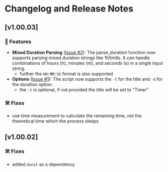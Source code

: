 # Changelog and Release Notes

## [v1.00.03]

### 🚀 Features

- **Mixed Duration Parsing** ([Issue #2](https://github.com/bitSheriff/dunst-timer/issues/2)): The parse_duration function now supports parsing mixed duration strings like 1h5m8s. It can handle combinations of hours (h), minutes (m), and seconds (s) in a single input string.
    - further the `HH:MM:SS` format is also supported
- **Options** ([Issue #1](https://github.com/bitSheriff/dunst-timer/issues/1)): The script now supports the `-t` for the title and `-d` for the duration option.
    - the `-t` is optional, if not provided the title will be set to "Timer"

### 🛠 Fixes

- use time measurement to calculate the remaining time, not the theoretical time which the process sleeps

## [v1.00.02]

### 🛠 Fixes

- added `dunst` as a dependency
